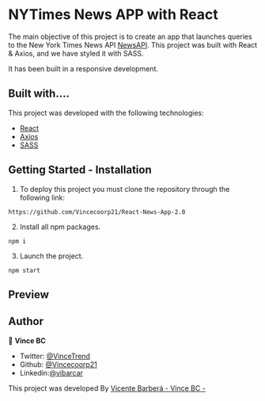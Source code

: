 # NYTimes News APP with React

The main objective of this project is to create an app that launches queries to the New York Times News API [NewsAPI](https://developer.nytimes.com/apis). This project was built with React & Axios, and we have styled it with SASS.

It has been built in a responsive development.

## Built with....

This project was developed with the following technologies:

- [React](https://en.reactjs.org/)
- [Axios](https://axios-http.com/docs/intro)
- [SASS](https://sass-lang.com/)

## Getting Started - Installation

1. To deploy this project you must clone the repository through the following link:

```
https://github.com/Vincecoorp21/React-News-App-2.0
```

2. Install all npm packages.

```
npm i
```

3. Launch the project.

```
npm start

```

## Preview

## Author

👤 **Vince BC**

- Twitter: [@VinceTrend](https://twitter.com/VinceTrend)
- Github: [@Vincecoorp21](https://github.com/Vincecoorp21)
- Linkedin:[@vibarcar](https://www.linkedin.com/in/vibarcar/)

This project was developed By [Vicente Barberá - Vince BC -](https://github.com/Vincecoorp21)
